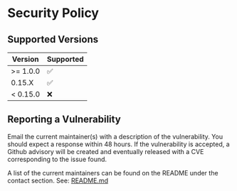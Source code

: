 # Security Policy

## Supported Versions

| Version  | Supported          |
| -------- | ------------------ |
| >= 1.0.0 | :white_check_mark: |
| 0.15.X   | :white_check_mark: |
| < 0.15.0 | :x:                |

## Reporting a Vulnerability

Email the current maintainer(s) with a description of the vulnerability. You
should expect a response within 48 hours. If the vulnerability is accepted, a
Github advisory will be created and eventually released with a CVE corresponding
to the issue found.

A list of the current maintainers can be found on the README under the contact
section. See: [README.md](https://github.com/Sorcery/sorcery#contact)
